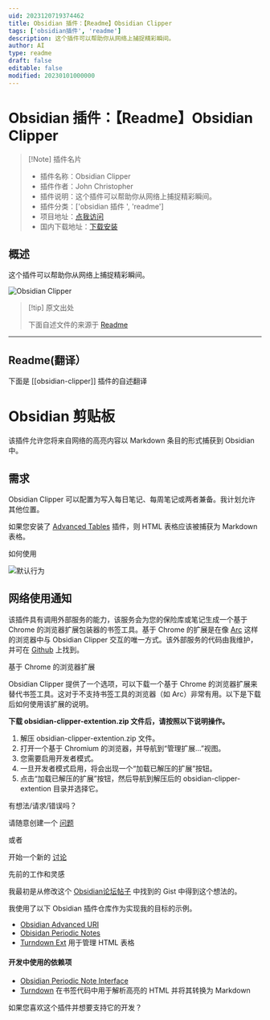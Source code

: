 ```yaml
---
uid: 2023120719374462
title: Obsidian 插件：【Readme】Obsidian Clipper
tags: ['obsidian插件', 'readme']
description: 这个插件可以帮助你从网络上捕捉精彩瞬间。
author: AI
type: readme
draft: false
editable: false
modified: 20230101000000
---
```


# Obsidian 插件：【Readme】Obsidian Clipper

> [!Note] 插件名片
> - 插件名称：Obsidian Clipper
> - 插件作者：John Christopher
> - 插件说明：这个插件可以帮助你从网络上捕捉精彩瞬间。
> - 插件分类：['obsidian 插件 ', 'readme']
> - 项目地址：[点我访问](https://github.com/jgchristopher/obsidian-clipper)
> - 国内下载地址：[下载安装](https://pkmer.cn/products/plugin/pluginMarket/?obsidian-clipper)

## 概述

这个插件可以帮助你从网络上捕捉精彩瞬间。

![Obsidian Clipper](https://cdn.pkmer.cn/covers/obsidian-clipper.gif)

> [!tip] 原文出处
>
>下面自述文件的来源于 [Readme](https://ghproxy.net/https://raw.githubusercontent.com/jgchristopher/obsidian-clipper/main/README.md)
>

---

## Readme(翻译）

下面是 [[obsidian-clipper]] 插件的自述翻译

# Obsidian 剪贴板

该插件允许您将来自网络的高亮内容以 Markdown 条目的形式捕获到 Obsidian 中。

## 需求

Obsidian Clipper 可以配置为写入每日笔记、每周笔记或两者兼备。我计划允许其他位置。

如果您安装了 [Advanced Tables]() 插件，则 HTML 表格应该被捕获为 Markdown 表格。

如何使用

![默认行为](https://cdn.pkmer.cn/covers/obsidian-clipper_2_0.gif)

## 网络使用通知

该插件具有调用外部服务的能力，该服务会为您的保险库或笔记生成一个基于 Chrome 的浏览器扩展包装器的书签工具。基于 Chrome 的扩展是在像 [Arc](https://arc.net/) 这样的浏览器中与 Obsidian Clipper 交互的唯一方式。该外部服务的代码由我维护，并可在 [Github](https://github.com/jgchristopher/obsidian_clipper_extension_maker) 上找到。

基于 Chrome 的浏览器扩展

Obsidian Clipper 提供了一个选项，可以下载一个基于 Chrome 的浏览器扩展来替代书签工具。这对于不支持书签工具的浏览器（如 Arc）非常有用。以下是下载后如何使用该扩展的说明。

**下载 obsidian-clipper-extention.zip 文件后，请按照以下说明操作。**

1. 解压 obsidian-clipper-extention.zip 文件。
2. 打开一个基于 Chromium 的浏览器，并导航到“管理扩展...”视图。
3. 您需要启用开发者模式。
4. 一旦开发者模式启用，将会出现一个“加载已解压的扩展”按钮。
5. 点击“加载已解压的扩展”按钮，然后导航到解压后的 obsidian-clipper-extention 目录并选择它。

有想法/请求/错误吗？

请随意创建一个 [问题](https://github.com/jgchristopher/obsidian-clipper/issues/new/choose)

或者

开始一个新的 [讨论](https://github.com/jgchristopher/obsidian-clipper/discussions/new)

先前的工作和灵感

我最初是从修改这个 [Obsidian论坛帖子](https://forum.obsidian.md/t/obsidian-web-clipper-bookmarklet-with-full-markdown-support-for-images-headings-and-code-blocks/22068) 中找到的 Gist 中得到这个想法的。

我使用了以下 Obsidian 插件仓库作为实现我的目标的示例。

- [Obsidian Advanced URI](https://github.com/Vinzent03/obsidian-advanced-uri)
- [Obisidan Periodic Notes](https://github.com/liamcain/obsidian-periodic-notes)
- [Turndown Ext](https://github.com/jtreml/turndown) 用于管理 HTML 表格

#### 开发中使用的依赖项

- [Obsidian Periodic Note Interface](https://github.com/liamcain/obsidian-daily-notes-interface)
- [Turndown](https://github.com/mixmark-io/turndown) 在书签代码中用于解析高亮的 HTML 并将其转换为 Markdown

如果您喜欢这个插件并想要支持它的开发？
